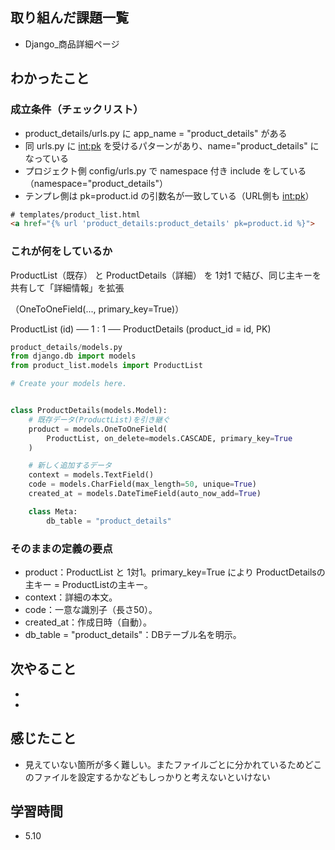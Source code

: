 ## 取り組んだ課題一覧
- Django_商品詳細ページ

## わかったこと

### 成立条件（チェックリスト）
- product_details/urls.py に app_name = "product_details" がある
- 同 urls.py に <int:pk> を受けるパターンがあり、name="product_details" になっている
- プロジェクト側 config/urls.py で namespace 付き include をしている（namespace="product_details"）
- テンプレ側は pk=product.id の引数名が一致している（URL側も <int:pk>）

```html
# templates/product_list.html
<a href="{% url 'product_details:product_details' pk=product.id %}">
```

### これが何をしているか
ProductList（既存） と ProductDetails（詳細） を 1対1 で結び、同じ主キーを共有して「詳細情報」を拡張

（OneToOneField(..., primary_key=True)）

ProductList (id) ── 1 : 1 ── ProductDetails (product_id = id, PK)

```python
product_details/models.py
from django.db import models
from product_list.models import ProductList

# Create your models here.


class ProductDetails(models.Model):
    # 既存データ(ProductList)を引き継ぐ
    product = models.OneToOneField(
        ProductList, on_delete=models.CASCADE, primary_key=True
    )

    # 新しく追加するデータ
    context = models.TextField()
    code = models.CharField(max_length=50, unique=True)
    created_at = models.DateTimeField(auto_now_add=True)

    class Meta:
        db_table = "product_details"

```

### そのままの定義の要点
- product：ProductList と 1対1。primary_key=True により ProductDetailsの主キー = ProductListの主キー。
- context：詳細の本文。
- code：一意な識別子（長さ50）。
- created_at：作成日時（自動）。
- db_table = "product_details"：DBテーブル名を明示。


## 次やること
- 
- 


## 感じたこと
- 見えていない箇所が多く難しい。またファイルごとに分かれているためどこのファイルを設定するかなどもしっかりと考えないといけない

## 学習時間
- 5.10
